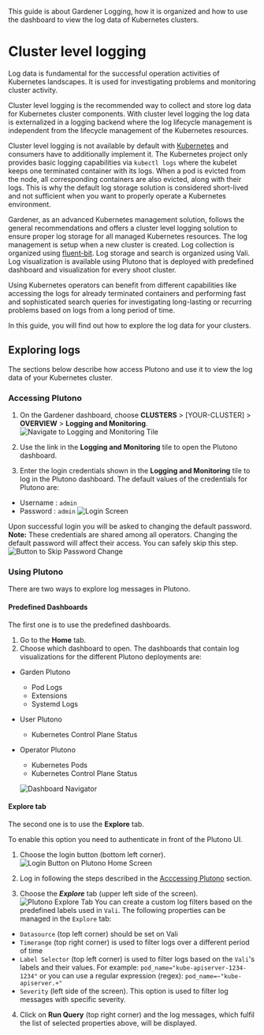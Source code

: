This guide is about Gardener Logging, how it is organized and how to use the dashboard to view the log data of Kubernetes clusters.

# Cluster level logging
Log data is fundamental for the successful operation activities of Kubernetes landscapes. It is used for investigating problems and monitoring cluster activity.

Cluster level logging is the recommended way to collect and store log data for Kubernetes cluster components. With cluster level logging the log data is externalized
in a logging backend where the log lifecycle management is independent from the lifecycle management of the Kubernetes resources.

Cluster level logging is not available by default with [Kubernetes](https://kubernetes.io/docs/concepts/cluster-administration/logging/#cluster-level-logging-architectures) and consumers have to additionally implement it.
The Kubernetes project only provides basic logging capabilities via `kubectl logs` where the kubelet keeps one terminated container with its logs.
When a pod is evicted from the node, all corresponding containers are also evicted, along with their logs.
This is why the default log storage solution is considered short-lived and not sufficient when you want to properly operate a Kubernetes environment.

Gardener, as an advanced Kubernetes management solution, follows the general recommendations and offers a cluster level logging solution to ensure proper log storage for all managed Kubernetes resources.
The log management is setup when a new cluster is created.
Log collection is organized using [fluent-bit](https://fluentbit.io).
Log storage and search is organized using Vali.
Log visualization is available using Plutono that is deployed with predefined dashboard and visualization for every shoot cluster.


Using Kubernetes operators can benefit from different capabilities like accessing the logs for
already terminated containers and performing fast and sophisticated search queries for investigating long-lasting or recurring problems based on logs from a long period of time.

In this guide, you will find out how to explore the log data for your clusters.

## Exploring logs

The sections below describe how access Plutono and use it to view the log data of your Kubernetes cluster.

### Accessing Plutono
1. On the Gardener dashboard, choose **CLUSTERS** > [YOUR-CLUSTER] > **OVERVIEW** > **Logging and Monitoring**.
![Navigate to Logging and Monitoring Tile](images/gardener-dashboard-logging.png)

2. Use the link in the **Logging and Monitoring** tile to open the Plutono dashboard.
3. Enter the login credentials shown in the **Logging and Monitoring** tile to log in the Plutono dashboard.
The default values of the credentials for Plutono are:
- Username : `admin`
- Password : `admin`
![Login Screen](images/login-credentials.png)

Upon successful login you will be asked to changing the default password.
**Note:** These credentials are shared among all operators. Changing the default password will affect their access. You can safely skip this step.
![Button to Skip Password Change](images/skip-password-change.png)

### Using Plutono

There are two ways to explore log messages in Plutono.

#### Predefined Dashboards
The first one is to use the predefined dashboards.
1. Go to the **Home** tab.
2. Choose which dashboard to open.
The dashboards that contain log visualizations for the different Plutono deployments are:

  * Garden Plutono
    * Pod Logs
    * Extensions
    * Systemd Logs
  * User Plutono
    * Kubernetes Control Plane Status
  * Operator Plutono
    * Kubernetes Pods
    * Kubernetes Control Plane Status

    ![Dashboard Navigator](images/dashboards.png)

#### Explore tab
The second one is to use the **Explore** tab.

To enable this option you need to authenticate in front of the Plutono UI.
1. Choose the login button (bottom left corner).
![Login Button on Plutono Home Screen](images/login-button.png)

2. Log in following the steps described in the [Acccessing Plutono](#accessing-plutono) section.
3. Choose the ***Explore*** tab (upper left side of the screen).
![Plutono Explore Tab](images/explore-logs.png)
You can create a custom log filters based on the predefined labels used in `Vali`.
The following properties can be managed in the `Explore` tab:
- `Datasource` (top left corner) should be set on Vali
- `Timerange` (top right corner) is used to filter logs over a different period of time
- `Label Selector` (top left corner) is used to filter logs based on the `Vali`'s labels and their values.
For example:
`pod_name="kube-apiserver-1234-1234"` or you can use a regular expression (regex): `pod_name=~"kube-apiserver.+"`
- `Severity` (left side of the screen). This option is used to filter log messages with specific severity.

4. Click on **Run Query** (top right corner) and the log messages, which fulfil the list of selected properties above, will be displayed.
